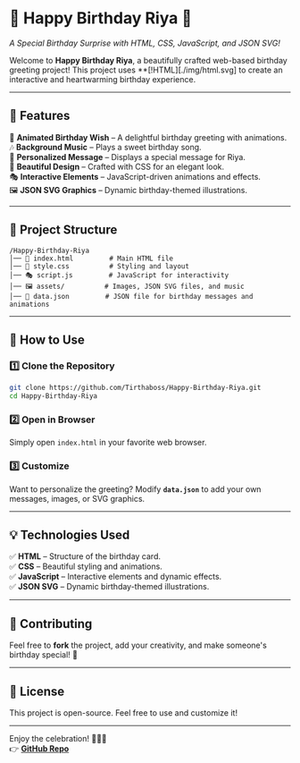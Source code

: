 # 🎉 Happy Birthday Riya 🎉  
*A Special Birthday Surprise with HTML, CSS, JavaScript, and JSON SVG!*  

Welcome to **Happy Birthday Riya**, a beautifully crafted web-based birthday greeting project! This project uses **[!HTML][./img/html.svg] to create an interactive and heartwarming birthday experience.  

---

## 🚀 Features  
🎈 **Animated Birthday Wish** – A delightful birthday greeting with animations.  
🎶 **Background Music** – Plays a sweet birthday song.  
💌 **Personalized Message** – Displays a special message for Riya.  
🎨 **Beautiful Design** – Crafted with CSS for an elegant look.  
🎭 **Interactive Elements** – JavaScript-driven animations and effects.  
🖼️ **JSON SVG Graphics** – Dynamic birthday-themed illustrations.  

---

## 📂 Project Structure  
```
/Happy-Birthday-Riya
│── 📄 index.html         # Main HTML file  
│── 🎨 style.css          # Styling and layout  
│── 🎭 script.js         # JavaScript for interactivity  
│── 🖼️ assets/          # Images, JSON SVG files, and music  
│── 🎁 data.json         # JSON file for birthday messages and animations  
```

---

## 🎯 How to Use  

### 1️⃣ Clone the Repository  
```sh
git clone https://github.com/Tirthaboss/Happy-Birthday-Riya.git
cd Happy-Birthday-Riya
```

### 2️⃣ Open in Browser  
Simply open `index.html` in your favorite web browser.  

### 3️⃣ Customize  
Want to personalize the greeting? Modify **`data.json`** to add your own messages, images, or SVG graphics.  

---

## 💡 Technologies Used  
✅ **HTML** – Structure of the birthday card.  
✅ **CSS** – Beautiful styling and animations.  
✅ **JavaScript** – Interactive elements and dynamic effects.  
✅ **JSON SVG** – Dynamic birthday-themed illustrations.  

---

## 🎊 Contributing  
Feel free to **fork** the project, add your creativity, and make someone's birthday special! 🎂  

---

## 📜 License  
This project is open-source. Feel free to use and customize it!  

---

Enjoy the celebration! 🥳🎁🎂  
👉 **[GitHub Repo](https://github.com/Tirthaboss/Happy-Birthday-Riya.git)**
